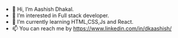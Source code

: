 - 👋 Hi, I’m Aashish Dhakal.
- 👀 I’m interested in Full stack developer.
- 🌱 I’m currently learning HTML,CSS,Js and React. 
- 📫 You can reach me by https://www.linkedin.com/in/dkaashish/

<!---
aashishdk/aashishdk is a ✨ special ✨ repository because its `README.md` (this file) appears on your GitHub profile.
You can click the Preview link to take a look at your changes.
--->
